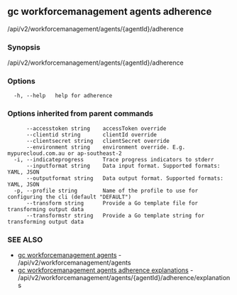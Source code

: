 ## gc workforcemanagement agents adherence

/api/v2/workforcemanagement/agents/{agentId}/adherence

### Synopsis

/api/v2/workforcemanagement/agents/{agentId}/adherence

### Options

```
  -h, --help   help for adherence
```

### Options inherited from parent commands

```
      --accesstoken string    accessToken override
      --clientid string       clientId override
      --clientsecret string   clientSecret override
      --environment string    environment override. E.g. mypurecloud.com.au or ap-southeast-2
  -i, --indicateprogress      Trace progress indicators to stderr
      --inputformat string    Data input format. Supported formats: YAML, JSON
      --outputformat string   Data output format. Supported formats: YAML, JSON
  -p, --profile string        Name of the profile to use for configuring the cli (default "DEFAULT")
      --transform string      Provide a Go template file for transforming output data
      --transformstr string   Provide a Go template string for transforming output data
```

### SEE ALSO

* [gc workforcemanagement agents](gc_workforcemanagement_agents.html)	 - /api/v2/workforcemanagement/agents
* [gc workforcemanagement agents adherence explanations](gc_workforcemanagement_agents_adherence_explanations.html)	 - /api/v2/workforcemanagement/agents/{agentId}/adherence/explanations


